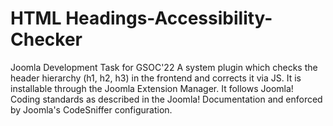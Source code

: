 # HTML Headings-Accessibility-Checker
Joomla Development Task for GSOC'22
A system plugin which checks the header hierarchy (h1, h2, h3) in the frontend and corrects it via JS.
It is installable through the Joomla Extension Manager.
It follows Joomla! Coding standards as described in the Joomla! Documentation and enforced by Joomla's CodeSniffer configuration.

